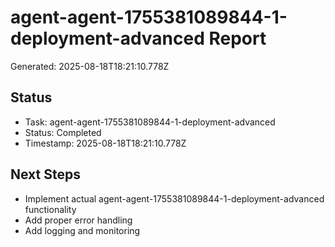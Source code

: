 # agent-agent-1755381089844-1-deployment-advanced Report

Generated: 2025-08-18T18:21:10.778Z

## Status
- Task: agent-agent-1755381089844-1-deployment-advanced
- Status: Completed
- Timestamp: 2025-08-18T18:21:10.778Z

## Next Steps
- Implement actual agent-agent-1755381089844-1-deployment-advanced functionality
- Add proper error handling
- Add logging and monitoring

